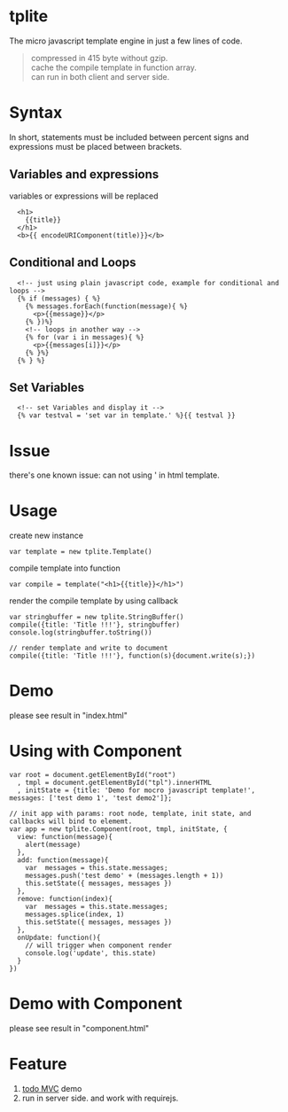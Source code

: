 # tplite
The micro javascript template engine in just a few lines of code.
> compressed in 415 byte without gzip.  
> cache the compile template in function array.  
> can run in both client and server side.  

# Syntax

In short, statements must be included between percent signs and expressions must be placed between brackets.

## Variables and expressions

variables or expressions will be replaced

      <h1>
        {{title}}
      </h1>
      <b>{{ encodeURIComponent(title)}}</b>

## Conditional and Loops

      <!-- just using plain javascript code, example for conditional and loops -->
      {% if (messages) { %}
        {% messages.forEach(function(message){ %}
          <p>{{message}}</p>
        {% })%}
        <!-- loops in another way -->
        {% for (var i in messages){ %}
          <p>{{messages[i]}}</p>
        {% }%}
      {% } %}

## Set Variables

      <!-- set Variables and display it -->
      {% var testval = 'set var in template.' %}{{ testval }}

# Issue
there's one known issue: 
can not using ' in html template.

# Usage

create new instance

    var template = new tplite.Template()

compile template into function

    var compile = template("<h1>{{title}}</h1>")

render the compile template by using callback

    var stringbuffer = new tplite.StringBuffer()
    compile({title: 'Title !!!'}, stringbuffer)
    console.log(stringbuffer.toString())

    // render template and write to document
    compile({title: 'Title !!!'}, function(s){document.write(s);})

# Demo 

please see result in "index.html"


# Using with Component

    var root = document.getElementById("root")
      , tmpl = document.getElementById("tpl").innerHTML
      , initState = {title: 'Demo for mocro javascript template!', messages: ['test demo 1', 'test demo2']};

    // init app with params: root node, template, init state, and callbacks will bind to elememt.
    var app = new tplite.Component(root, tmpl, initState, {
      view: function(message){
        alert(message)
      },
      add: function(message){
        var  messages = this.state.messages;
        messages.push('test demo' + (messages.length + 1))
        this.setState({ messages, messages })
      },
      remove: function(index){
        var  messages = this.state.messages;
        messages.splice(index, 1)
        this.setState({ messages, messages })
      },
      onUpdate: function(){
        // will trigger when component render
        console.log('update', this.state)
      }
    })


# Demo with Component

please see result in "component.html"


# Feature

1. [todo MVC](http://todomvc.com/) demo
2. run in server side. and work with requirejs.


